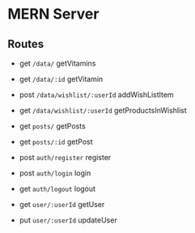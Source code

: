 # MERN Server


## Routes

- get `/data/` getVitamins
- get `/data/:id` getVitamin
- post `/data/wishlist/:userId` addWishListItem
- get `/data/wishlist/:userId` getProductsInWishlist

- get `posts/` getPosts
- get `posts/:id` getPost

- post `auth/register` register
- post `auth/login` login
- get `auth/logout` logout

- get `user/:userId` getUser
- put `user/:userId` updateUser
